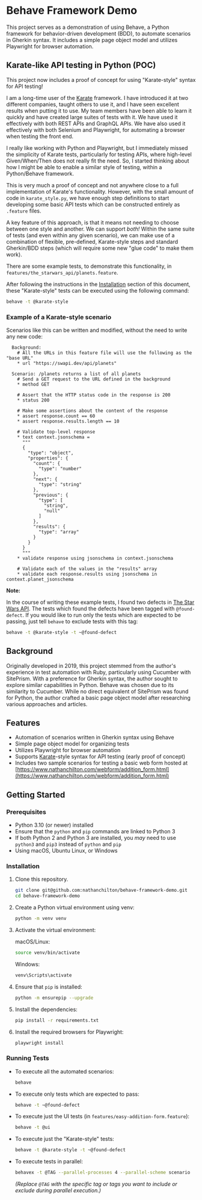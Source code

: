 # Behave Framework Demo

This project serves as a demonstration of using Behave, a Python framework for behavior-driven development (BDD), to automate scenarios in Gherkin syntax. It includes a simple page object model and utilizes Playwright for browser automation.

## Karate-like API testing in Python (POC)

This project now includes a proof of concept for using "Karate-style" syntax for API testing!

I am a long-time user of the [Karate](https://github.com/karatelabs/karate) framework.  I have introduced it at two different companies, taught others to use it, and I have seen excellent results when putting it to use.  My team members have been able to learn it quickly and have created large suites of tests with it.  We have used it effectively with both REST APIs and GraphQL APIs.  We have also used it effectively with both Selenium and Playwright, for automating a browser when testing the front end.

I really like working with Python and Playwright, but I immediately missed the simplicity of Karate tests, particularly for testing APIs, where high-level Given/When/Then does not really fit the need.  So, I started thinking about how I might be able to enable a similar style of testing, within a Python/Behave framework.

This is very much a proof of concept and not anywhere close to a full implementation of Karate's functionality.  However, with the small amount of code in `karate_style.py`, we have enough step definitions to start developing some basic API tests which can be constructed entirely as `.feature` files.

A key feature of this approach, is that it means not needing to choose between one style and another.  We can support *both!*  Within the same suite of tests (and even within any given scenario), we can make use of a combination of flexible, pre-defined, Karate-style steps and standard Gherkin/BDD steps (which will require some new "glue code" to make them work).

There are some example tests, to demonstrate this functionality, in `features/the_starwars_api/planets.feature`.

After following the instructions in the [Installation](#installation) section of this document, these "Karate-style" tests can be executed using the following command:

``` bash
behave -t @karate-style
```

### Example of a Karate-style scenario

Scenarios like this can be written and modified, without the need to write any new code:

``` Feature
  Background:
    # All the URLs in this feature file will use the following as the "base URL"
    * url "https://swapi.dev/api/planets"

  Scenario: /planets returns a list of all planets
    # Send a GET request to the URL defined in the background
    * method GET

    # Assert that the HTTP status code in the response is 200
    * status 200

    # Make some assertions about the content of the response
    * assert response.count == 60
    * assert response.results.length == 10

    # Validate top-level response
    * text context.jsonschema =
      """
      {
        "type": "object",
        "properties": {
          "count": {
            "type": "number"
          },
          "next": {
            "type": "string"
          },
          "previous": {
            "type": [
              "string",
              "null"
            ]
          },
          "results": {
            "type": "array"
          }
        }
      }
      """
    * validate response using jsonschema in context.jsonschema

    # Validate each of the values in the "results" array
    * validate each response.results using jsonschema in context.planet_jsonschema

```

**Note:**

In the course of writing these example tests, I found two defects in [The Star Wars API](https://swapi.dev/).  The tests which found the defects have been tagged with `@found-defect`.  If you would like to run only the tests which are expected to be passing, just tell `behave` to exclude tests with this tag:

``` bash
behave -t @karate-style -t ~@found-defect
```

## Background

Originally developed in 2019, this project stemmed from the author's experience in test automation with Ruby, particularly using Cucumber with SitePrism. With a preference for Gherkin syntax, the author sought to explore similar capabilities in Python. Behave was chosen due to its similarity to Cucumber. While no direct equivalent of SitePrism was found for Python, the author crafted a basic page object model after researching various approaches and articles.

## Features

- Automation of scenarios written in Gherkin syntax using Behave
- Simple page object model for organizing tests
- Utilizes Playwright for browser automation
- Supports [Karate](https://github.com/karatelabs/karate)-style syntax for API testing (early proof of concept)
- Includes two sample scenarios for testing a basic web form hosted at [https://www.nathanchilton.com/webform/addition_form.html](https://www.nathanchilton.com/webform/addition_form.html)

## Getting Started

### Prerequisites

- Python 3.10 (or newer) installed
- Ensure that the `python` and `pip` commands are linked to Python 3
- If both Python 2 and Python 3 are installed, you _may_ need to use `python3` and `pip3` instead of `python` and `pip`
- Using macOS, Ubuntu Linux, or Windows

### Installation

1. Clone this repository.

   ``` bash
   git clone git@github.com:nathanchilton/behave-framework-demo.git
   cd behave-framework-demo
   ```

2. Create a Python virtual environment using venv:

    ```bash
    python -m venv venv
    ```

3. Activate the virtual environment:

    macOS/Linux:

    ```bash
    source venv/bin/activate
    ```

    Windows:

    ```bash
    venv\Scripts\activate
    ```

4. Ensure that `pip` is installed:

    ```bash
    python -m ensurepip --upgrade
    ```

5. Install the dependencies:

    ```bash
    pip install -r requirements.txt
    ```

6. Install the required browsers for Playwright:

    ```bash
    playwright install
    ```

### Running Tests

- To execute all the automated scenarios:

    ```bash
    behave
    ```

- To execute only tests which are expected to pass:

    ```bash
    behave -t ~@found-defect
    ```

- To execute just the UI tests (in `features/easy-addition-form.feature`):

    ```bash
    behave -t @ui
    ```

- To execute just the "Karate-style" tests:

    ``` bash
    behave -t @karate-style -t ~@found-defect
    ```

- To execute tests in parallel:

    ```bash
    behavex -t @TAG --parallel-processes 4 --parallel-scheme scenario
    ```

    *(Replace `@TAG` with the specific tag or tags you want to include or exclude during parallel execution.)*
